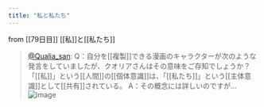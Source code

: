 ```yaml
---
title: "私と私たち"
---
```


from [[79日目]]
[[私]]と[[私たち]]
> [@Qualia_san](https://twitter.com/Qualia_san/status/1632961442784907264?s=20): Q：自分を[[複製]]できる漫画のキャラクターが次のような発言をしていましたが、クオリアさんはその意味をご存知でしょうか？
> 「[[私]]」という[[人間]]の[[個体意識]]は、「[[私たち]]」という[[主体意識]]として[[共有]]されている。
> A：その概念には詳しいのですが...
> ![image](https://pbs.twimg.com/media/FqlxtVDaUAA92m5.png)

